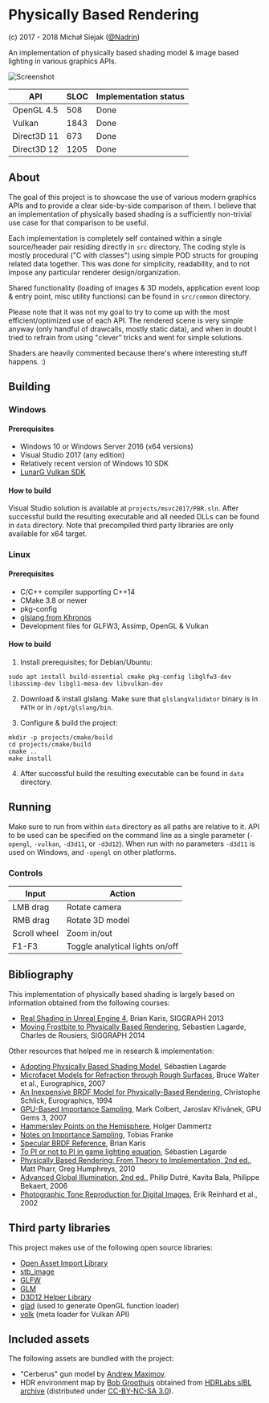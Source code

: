 # Physically Based Rendering
(c) 2017 - 2018 Michał Siejak ([@Nadrin](https://twitter.com/Nadrin))

An implementation of physically based shading model & image based lighting in various graphics APIs.

![Screenshot](https://raw.githubusercontent.com/Nadrin/PBR/master/data/screenshot.jpg)

API         | SLOC | Implementation status
------------|------|----------------------
OpenGL 4.5  | 508  | Done
Vulkan      | 1843 | Done
Direct3D 11 | 673  | Done
Direct3D 12 | 1205 | Done

## About

The goal of this project is to showcase the use of various modern graphics APIs and to provide a clear side-by-side comparison of them.
I believe that an implementation of physically based shading is a sufficiently non-trivial use case for that comparison to be useful.

Each implementation is completely self contained within a single source/header pair residing directly in ```src``` directory.
The coding style is mostly procedural ("C with classes") using simple POD structs for grouping related data together.
This was done for simplicity, readability, and to not impose any particular renderer design/organization.

Shared functionality (loading of images & 3D models, application event loop & entry point, misc utility functions)
can be found in ```src/common``` directory.

Please note that it was not my goal to try to come up with the most efficient/optimized use of each API. The rendered scene is very simple anyway
(only handful of drawcalls, mostly static data), and when in doubt I tried to refrain from using "clever" tricks and went for simple solutions.

Shaders are heavily commented because there's where interesting stuff happens. :)

## Building

### Windows

#### Prerequisites

- Windows 10 or Windows Server 2016 (x64 versions)
- Visual Studio 2017 (any edition)
- Relatively recent version of Windows 10 SDK
- [LunarG Vulkan SDK](https://vulkan.lunarg.com/sdk/home)

#### How to build

Visual Studio solution is available at ```projects/msvc2017/PBR.sln```. After successful build the resulting executable
and all needed DLLs can be found in ```data``` directory. Note that precompiled third party libraries are only available
for x64 target.

### Linux

#### Prerequisites

 - C/C++ compiler supporting C++14
 - CMake 3.8 or newer
 - pkg-config
 - [glslang from Khronos](https://github.com/KhronosGroup/glslang/releases/tag/master-tot)
 - Development files for GLFW3, Assimp, OpenGL & Vulkan
 
#### How to build

1. Install prerequisites; for Debian/Ubuntu:
```
sudo apt install build-essential cmake pkg-config libglfw3-dev libassimp-dev libgl1-mesa-dev libvulkan-dev
```
    
2. Download & install glslang. Make sure that `glslangValidator` binary is in `PATH` or in `/opt/glslang/bin`.

3. Configure & build the project:
```
mkdir -p projects/cmake/build
cd projects/cmake/build
cmake ..
make install
```

4. After successful build the resulting executable can be found in ```data``` directory.

## Running

Make sure to run from within ```data``` directory as all paths are relative to it. API to be used can be specified on the command line
as a single parameter (```-opengl```, ```-vulkan```, ```-d3d11```, or ```-d3d12```). When run with no parameters ```-d3d11``` is used
on Windows, and ```-opengl``` on other platforms.

### Controls

Input        | Action
-------------|-------
LMB drag     | Rotate camera
RMB drag     | Rotate 3D model
Scroll wheel | Zoom in/out
F1-F3        | Toggle analytical lights on/off

## Bibliography

This implementation of physically based shading is largely based on information obtained from the following courses:

- [Real Shading in Unreal Engine 4](http://blog.selfshadow.com/publications/s2013-shading-course/karis/s2013_pbs_epic_notes_v2.pdf), Brian Karis, SIGGRAPH 2013
- [Moving Frostbite to Physically Based Rendering](https://seblagarde.wordpress.com/2015/07/14/siggraph-2014-moving-frostbite-to-physically-based-rendering/), Sébastien Lagarde, Charles de Rousiers, SIGGRAPH 2014

Other resources that helped me in research & implementation:

- [Adopting Physically Based Shading Model](https://seblagarde.wordpress.com/2011/08/17/hello-world/), Sébastien Lagarde
- [Microfacet Models for Refraction through Rough Surfaces](https://www.cs.cornell.edu/~srm/publications/EGSR07-btdf.pdf), Bruce Walter et al., Eurographics, 2007
- [An Inexpensive BRDF Model for Physically-Based Rendering](http://igorsklyar.com/system/documents/papers/28/Schlick94.pdf), Christophe Schlick, Eurographics, 1994
- [GPU-Based Importance Sampling](https://developer.nvidia.com/gpugems/GPUGems3/gpugems3_ch20.html), Mark Colbert, Jaroslav Křivánek, GPU Gems 3, 2007
- [Hammersley Points on the Hemisphere](http://holger.dammertz.org/stuff/notes_HammersleyOnHemisphere.html), Holger Dammertz
- [Notes on Importance Sampling](http://blog.tobias-franke.eu/2014/03/30/notes_on_importance_sampling.html), Tobias Franke
- [Specular BRDF Reference](http://graphicrants.blogspot.com/2013/08/specular-brdf-reference.html), Brian Karis
- [To PI or not to PI in game lighting equation](https://seblagarde.wordpress.com/2012/01/08/pi-or-not-to-pi-in-game-lighting-equation/), Sébastien Lagarde
- [Physically Based Rendering: From Theory to Implementation, 2nd ed.](https://www.amazon.com/Physically-Based-Rendering-Second-Implementation/dp/0123750792), Matt Pharr, Greg Humphreys, 2010
- [Advanced Global Illumination, 2nd ed.](https://www.amazon.com/Advanced-Global-Illumination-Second-Philip/dp/1568813074), Philip Dutré, Kavita Bala, Philippe Bekaert, 2006
- [Photographic Tone Reproduction for Digital Images](https://www.cs.utah.edu/~reinhard/cdrom/), Erik Reinhard et al., 2002

## Third party libraries

This project makes use of the following open source libraries:

- [Open Asset Import Library](http://assimp.sourceforge.net/)
- [stb_image](https://github.com/nothings/stb)
- [GLFW](http://www.glfw.org/)
- [GLM](https://glm.g-truc.net/)
- [D3D12 Helper Library](https://github.com/Microsoft/DirectX-Graphics-Samples/tree/master/Libraries/D3DX12)
- [glad](https://github.com/Dav1dde/glad) (used to generate OpenGL function loader)
- [volk](https://github.com/zeux/volk) (meta loader for Vulkan API)

## Included assets

The following assets are bundled with the project:

- "Cerberus" gun model by [Andrew Maximov](http://artisaverb.info).
- HDR environment map by [Bob Groothuis](http://www.bobgroothuis.com/blog/) obtained from [HDRLabs sIBL archive](http://www.hdrlabs.com/sibl/archive.html) (distributed under [CC-BY-NC-SA 3.0](https://creativecommons.org/licenses/by-nc-sa/3.0/us/)).
